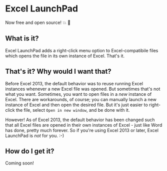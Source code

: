 # Excel LaunchPad
Now free and open source! :boom: :tada:

## What is it?
Excel LaunchPad adds a right-click menu option to Excel-compatibile files which opens the file in its own instance of Excel. That's it.  

## That's it? Why would I want that?
Before Excel 2013, the default behavior was to reuse running Excel instances whenever a new Excel file was opened. But sometimes that's not what you want. Sometimes, you want to open files in a *new* instance of Excel. There are workarounds, of course; you can manually launch a new instance of Excel and then open the desired file. But it's just easier to right-click the file, select `Open in new window`, and be done with it.

However! As of Excel 2013, the default behavior has been changed such that all Excel files are opened in their own instances of Excel - just like Word has done, pretty much forever. So if you're using Excel 2013 or later, Excel LaunchPad is *not* for you. :-)

## How do I get it?
Coming soon!
